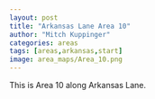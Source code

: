 ```yaml
---
layout: post
title: "Arkansas Lane Area 10"
author: "Mitch Kuppinger"
categories: areas
tags: [areas,arkansas,start]
image: area_maps/Area_10.png
---
```


This is Area 10 along Arkansas Lane.
